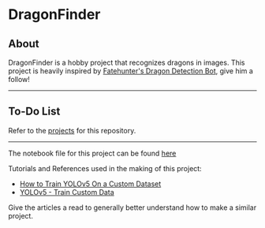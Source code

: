 # DragonFinder

## About

DragonFinder is a hobby project that recognizes dragons in images. This project is heavily inspired by [Fatehunter's Dragon Detection Bot](https://twitter.com/fluffdarken/status/1387851270690508800), give him a follow!

<hr>

## To-Do List

Refer to the [projects](https://github.com/StreamFroster/dragonfinder/projects?type=classic) for this repository.

<hr>

The notebook file for this project can be found [here](https://colab.research.google.com/drive/1A-4iOvUQ1WmhJ0J5AwuOfSG636mZEyCK?usp=sharing)


Tutorials and References used in the making of this project:

- [How to Train YOLOv5 On a Custom Dataset](https://blog.roboflow.com/how-to-train-yolov5-on-a-custom-dataset/)
- [YOLOv5 - Train Custom Data](https://github.com/ultralytics/yolov5/wiki/Train-Custom-Data)

Give the articles a read to generally better understand how to make a similar project.
